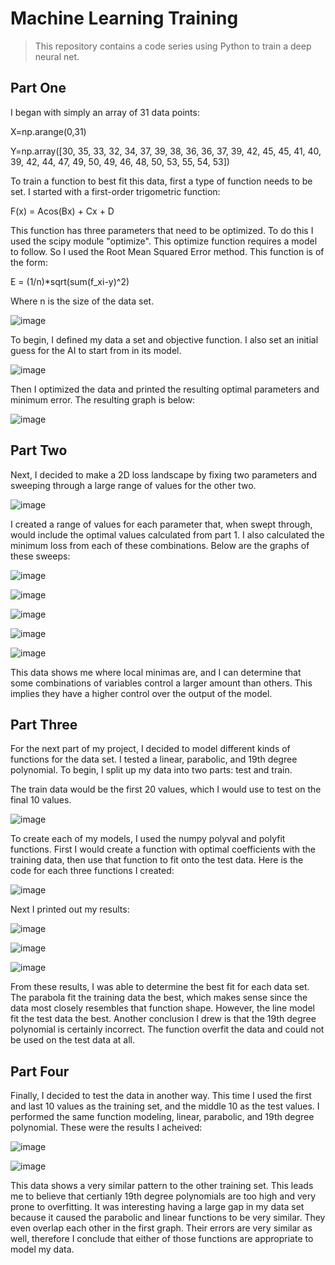 # Machine Learning Training

> This repository contains a code series using Python to train a deep neural net.

## Part One

I began with simply an array of 31 data points:

X=np.arange(0,31)

Y=np.array([30, 35, 33, 32, 34, 37, 39, 38, 36, 36, 37, 39, 42, 45, 45, 41,
40, 39, 42, 44, 47, 49, 50, 49, 46, 48, 50, 53, 55, 54, 53])

To train a function to best fit this data, first a type of function needs to be set. I started with a first-order trigometric function:

F(x) = Acos(Bx) + Cx + D

This function has three parameters that need to be optimized. To do this I used the scipy module "optimize". This optimize function requires a model to follow. So I used the Root Mean Squared Error method. This function is of the form:

E = (1/n)*sqrt(sum(f_xi-y)^2)

Where n is the size of the data set.

![image](https://user-images.githubusercontent.com/129328983/231047861-bff01f37-4a44-4d6b-a17b-e96b47afb60b.png)

To begin, I defined my data a set and objective function. I also set an initial guess for the AI to start from in its model.

![image](https://user-images.githubusercontent.com/129328983/231048007-46ae7c84-41d0-418b-8dcb-1e5e19de9380.png)

Then I optimized the data and printed the resulting optimal parameters and minimum error. The resulting graph is below:

![image](https://user-images.githubusercontent.com/129328983/231048105-735f2a55-49c7-449b-82cf-536bd25ddafc.png)

## Part Two

Next, I decided to make a 2D loss landscape by fixing two parameters and sweeping through a large range of values for the other two.

![image](https://user-images.githubusercontent.com/129328983/231048385-0b2635eb-925a-44a7-868c-3c49b2c4fbd7.png)

I created a range of values for each parameter that, when swept through, would include the optimal values calculated from part 1. I also calculated the minimum loss from each of these combinations. Below are the graphs of these sweeps:

![image](https://user-images.githubusercontent.com/129328983/231048634-36f8374e-40ed-4270-bf2b-6453e59daffb.png)

![image](https://user-images.githubusercontent.com/129328983/231048648-625712c4-2163-4dee-b1a2-c63a50358ee7.png)

![image](https://user-images.githubusercontent.com/129328983/231048710-0a719909-50e6-4a17-8369-354de653520c.png)

![image](https://user-images.githubusercontent.com/129328983/231048741-941138b1-3e0e-4107-b042-4be16bdb2334.png)

![image](https://user-images.githubusercontent.com/129328983/231048776-61ea3ab9-8f71-4880-93d1-599996160e61.png)

This data shows me where local minimas are, and I can determine that some combinations of variables control a larger amount than others. This implies they have a higher control over the output of the model.

## Part Three

For the next part of my project, I decided to model different kinds of functions for the data set. I tested a linear, parabolic, and 19th degree polynomial. To begin, I split up my data into two parts: test and train.

The train data would be the first 20 values, which I would use to test on the final 10 values.

![image](https://user-images.githubusercontent.com/129328983/231049468-e1d08ca3-c147-4ca7-a5a2-210ecc00d3e8.png)

To create each of my models, I used the numpy polyval and polyfit functions. First I would create a function with optimal coefficients with the training data, then use that function to fit onto the test data. Here is the code for each three functions I created:

![image](https://user-images.githubusercontent.com/129328983/231049702-e5c5289e-b2a4-487c-8f61-57d958869205.png)

Next I printed out my results:

![image](https://user-images.githubusercontent.com/129328983/231049787-87b54c4a-de0e-4855-b58d-8b2edc2af3c2.png)

![image](https://user-images.githubusercontent.com/129328983/231049836-8a57619f-1709-4fc0-a9d9-9ce6172c6766.png)

![image](https://user-images.githubusercontent.com/129328983/231049879-49f48d1d-99b0-452f-8e39-25f01f37c6f9.png)

From these results, I was able to determine the best fit for each data set. The parabola fit the training data the best, which makes sense since the data most closely resembles that function shape. However, the line model fit the test data the best. Another conclusion I drew is that the 19th degree polynomial is certainly incorrect. The function overfit the data and could not be used on the test data at all.

## Part Four

Finally, I decided to test the data in another way. This time I used the first and last 10 values as the training set, and the middle 10 as the test values. I performed the same function modeling, linear, parabolic, and 19th degree polynomial. These were the results I acheived:

![image](https://user-images.githubusercontent.com/129328983/231050461-227b1947-0a63-44fc-b2d7-0a3b14bad827.png)

![image](https://user-images.githubusercontent.com/129328983/231050478-1cfb901c-a604-4fc3-962a-7ed483f20c3c.png)

This data shows a very similar pattern to the other training set. This leads me to believe that certianly 19th degree polynomials are too high and very prone to overfitting. It was interesting having a large gap in my data set because it caused the parabolic and linear functions to be very similar. They even overlap each other in the first graph. Their errors are very similar as well, therefore I conclude that either of those functions are appropriate to model my data.
